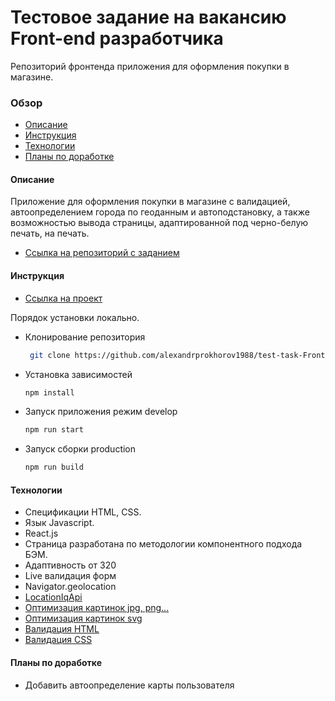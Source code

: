 # Тестовое задание на вакансию Front-end разработчика
Репозиторий фронтенда приложения для оформления покупки в магазине.

### Обзор
* [Описание](#description)
* [Инструкция](#instructions)
* [Технологии](#technologies)
* [Планы по доработке](#planes)

#### <a name="description">Описание</a>
Приложение для оформления покупки в магазине с валидацией, автоопределением 
города по геоданным и автоподстановку, а также возможностью вывода страницы, 
адаптированной под черно-белую печать, на печать. 

* [Ссылка на репозиторий с заданием](https://github.com/fs/test-tasks/tree/master/front-end#%D0%92%D0%B0%D1%80%D0%B8%D0%B0%D0%BD%D1%82-2)

#### <a name="instructions">Инструкция</a>
* [Ссылка на проект](http://alexandrprokhorov1988.github.io/test-task-Front-end/)

Порядок установки локально.
* Клонирование репозитория
  ```sh
   git clone https://github.com/alexandrprokhorov1988/test-task-Front-end.git
   ```
* Установка зависимостей
  ```sh
  npm install
  ```
* Запуск приложения режим develop
  ```sh 
  npm run start
  ```
* Запуск сборки production 
  ```sh
  npm run build
  ```

#### <a name="technologies">Технологии</a>
* Спецификации HTML, CSS.
* Язык Javascript.
* React.js
* Страница разработана по методологии компонентного подхода БЭМ. 
* Адаптивность от 320
* Live валидация форм
* Navigator.geolocation
* [LocationIqApi](https://locationiq.com/) 
* [Оптимизация картинок jpg, png...](https://tinypng.com/)
* [Оптимизация картинок svg](https://jakearchibald.github.io/svgomg/)  
* [Валидация HTML](https://validator.w3.org/) 
* [Валидация CSS](https://jigsaw.w3.org/css-validator/) 

#### <a name="planes">Планы по доработке</a>
* Добавить автоопределение карты пользователя

